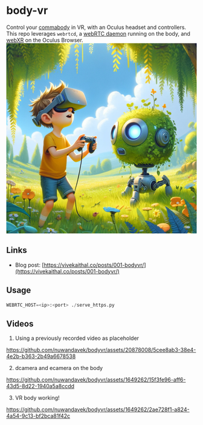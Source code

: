 # body-vr

Control your [commabody](https://www.comma.ai/shop/body) in VR, with an Oculus headset and controllers. This repo leverages `webrtcd`, a [webRTC daemon](https://github.com/commaai/openpilot/blob/master/system/webrtc/webrtcd.py) running on the body, and [webXR](https://immersiveweb.dev/) on the Oculus Browser.
![Control commabody via Oculus, in VR](./static/display.webp)

## Links
- Blog post: [https://vivekaithal.co/posts/001-bodyvr/](https://vivekaithal.co/posts/001-bodyvr/)


## Usage
```python
WEBRTC_HOST=<ip>:<port> ./serve_https.py
```
## Videos

1. Using a previously recorded video as placeholder

https://github.com/nuwandavek/bodyvr/assets/20878008/5cee8ab3-38e4-4e2b-b363-2b49a6678538


2. dcamera and ecamera on the body

https://github.com/nuwandavek/bodyvr/assets/1649262/15f3fe96-aff6-43d5-8d22-1940a5a8ccdd


3. VR body working!

https://github.com/nuwandavek/bodyvr/assets/1649262/2ae728f1-a824-4a54-9c13-bf2bca81f42c

